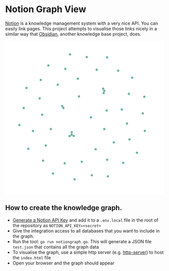 # Notion Graph View

[Notion](https://www.notion.so) is a knowledge management system with a very nice API. You can easily link pages. This project attempts to visualise those links nicely in a similar way that [Obsidian](https://obsidian.md), another knowledge base project, does.

![Notion Graph Example](/assets/graph_example.png)

## How to create the knowledge graph.

- [Generate a Notion API Key](https://www.notion.so/my-integrations) and add it to a `.env.local` file in the root of the repository as `NOTION_API_KEY=<secret>`
- Give the integration access to all databases that you want to include in the graph.
- Run the tool: `go run notiongraph.go`. This will generate a JSON file `test.json` that contains all the graph data
- To visualise the graph, use a simple http server (e.g. [http-server](https://www.npmjs.com/package/http-server)) to host the `index.html` file
- Open your browser and the graph should appear
